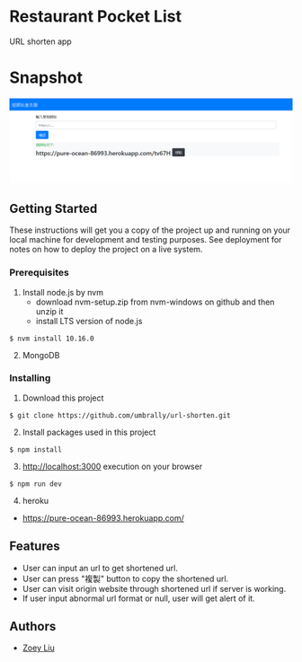# Restaurant Pocket List

URL shorten app

# Snapshot
![image](https://github.com/umbrally/url-shorten/blob/master/snap_shot.PNG)

## Getting Started

These instructions will get you a copy of the project up and running on your local machine for development and testing purposes. See deployment for notes on how to deploy the project on a live system.

### Prerequisites

1. Install node.js by nvm
    * download nvm-setup.zip from nvm-windows on github and then unzip it
    * install LTS version of node.js 
```
$ nvm install 10.16.0
```
2. MongoDB  

### Installing

1. Download this project 
```
$ git clone https://github.com/umbrally/url-shorten.git
```

2. Install packages used in this project
```
$ npm install
```

3. [http://localhost:3000](http://localhost:3000) execution on your browser
```
$ npm run dev
```
4. heroku
* https://pure-ocean-86993.herokuapp.com/

## Features

* User can input an url to get shortened url.
* User can press "複製" button to copy the shortened url.
* User can visit origin website through shortened url if server is working.
* If user input abnormal url format or null, user will get alert of it.

## Authors

* [Zoey Liu](https://github.com/umbrally) 
